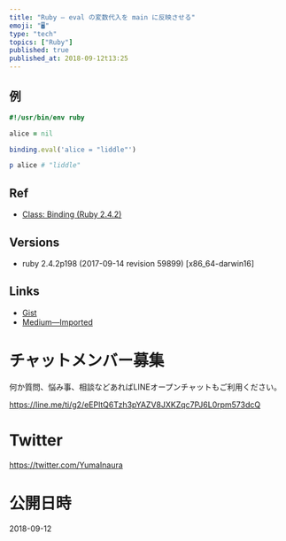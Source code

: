 ```yaml
---
title: "Ruby — eval の変数代入を main に反映させる"
emoji: "🖥"
type: "tech"
topics: ["Ruby"]
published: true
published_at: 2018-09-12t13:25
---
```




## 例

```ruby
#!/usr/bin/env ruby

alice = nil

binding.eval('alice = "liddle"')

p alice # "liddle"
```

## Ref

- [Class: Binding (Ruby 2.4.2)](https://ruby-doc.org/core-2.4.2/Binding.html)

## Versions

- ruby 2.4.2p198 (2017-09-14 revision 59899) [x86_64-darwin16]

## Links

- [Gist](https://gist.github.com/YumaInaura/cb408345413bbe789f2fa277d91efe1d)
- [Medium—Imported](https://medium.com/supersonic-generation/ruby-set-variable-with-eval-to-main-704efdac730)








<!-- Update From Qiita API -->

# チャットメンバー募集


何か質問、悩み事、相談などあればLINEオープンチャットもご利用ください。

https://line.me/ti/g2/eEPltQ6Tzh3pYAZV8JXKZqc7PJ6L0rpm573dcQ





# Twitter


https://twitter.com/YumaInaura


<!-- Update From Qiita API -->



# 公開日時

2018-09-12
